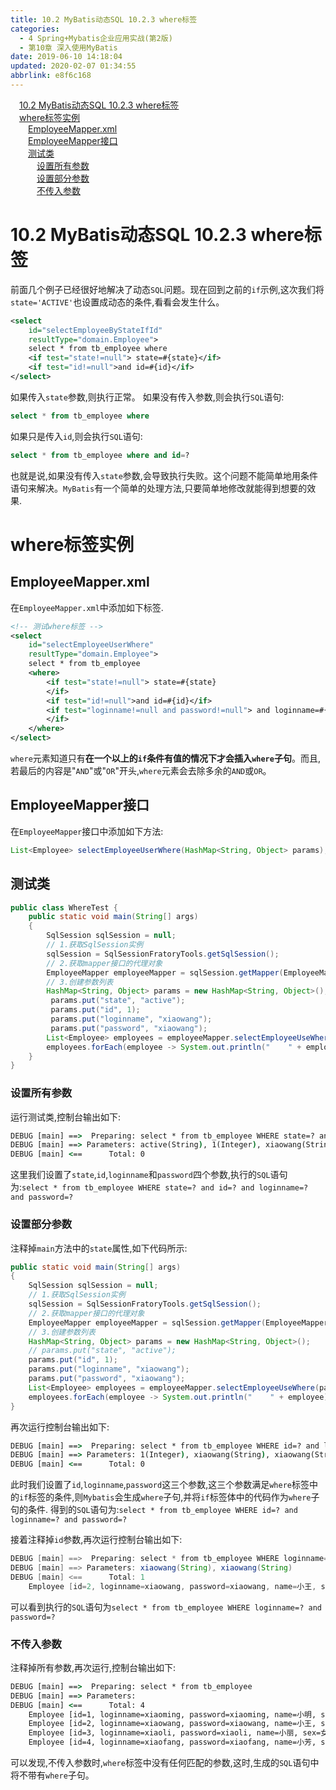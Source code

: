 ```yaml
---
title: 10.2 MyBatis动态SQL 10.2.3 where标签
categories: 
  - 4 Spring+Mybatis企业应用实战(第2版)
  - 第10章 深入使用MyBatis
date: 2019-06-10 14:18:04
updated: 2020-02-07 01:34:55
abbrlink: e8f6c168
---
```

<div id='my_toc'><a href="/JavaReadingNotes/e8f6c168/#10-2-MyBatis动态SQL-10-2-3-where标签" class="header_1">10.2 MyBatis动态SQL 10.2.3 where标签</a>&nbsp;<br><a href="/JavaReadingNotes/e8f6c168/#where标签实例" class="header_1">where标签实例</a>&nbsp;<br><a href="/JavaReadingNotes/e8f6c168/#EmployeeMapper-xml" class="header_2">EmployeeMapper.xml</a>&nbsp;<br><a href="/JavaReadingNotes/e8f6c168/#EmployeeMapper接口" class="header_2">EmployeeMapper接口</a>&nbsp;<br><a href="/JavaReadingNotes/e8f6c168/#测试类" class="header_2">测试类</a>&nbsp;<br><a href="/JavaReadingNotes/e8f6c168/#设置所有参数" class="header_3">设置所有参数</a>&nbsp;<br><a href="/JavaReadingNotes/e8f6c168/#设置部分参数" class="header_3">设置部分参数</a>&nbsp;<br><a href="/JavaReadingNotes/e8f6c168/#不传入参数" class="header_3">不传入参数</a>&nbsp;<br></div>
<style>.header_1{margin-left: 1em;}.header_2{margin-left: 2em;}.header_3{margin-left: 3em;}.header_4{margin-left: 4em;}.header_5{margin-left: 5em;}.header_6{margin-left: 6em;}</style>
<!--more-->
<script>if (navigator.platform.search('arm')==-1){document.getElementById('my_toc').style.display = 'none';}var e,p = document.getElementsByTagName('p');while (p.length>0) {e = p[0];e.parentElement.removeChild(e);}</script>

<!--end-->
# 10.2 MyBatis动态SQL 10.2.3 where标签 #
前面几个例子已经很好地解决了动态`SQL`问题。现在回到之前的`if`示例,这次我们将`state='ACTIVE'`也设置成动态的条件,看看会发生什么。
```xml
<select
    id="selectEmployeeByStateIfId"
    resultType="domain.Employee">
    select * from tb_employee where
    <if test="state!=null"> state=#{state}</if>
    <if test="id!=null">and id=#{id}</if>
</select>
```
如果传入`state`参数,则执行正常。
如果没有传入参数,则会执行`SQL`语句:
```sql
select * from tb_employee where 
```
如果只是传入`id`,则会执行`SQL`语句:
```sql
select * from tb_employee where and id=? 
```
也就是说,如果没有传入`state`参数,会导致执行失败。这个问题不能简单地用条件语句来解决。`MyBatis`有一个简单的处理方法,只要简单地修改就能得到想要的效果.
# where标签实例 #
## EmployeeMapper.xml ##
在`EmployeeMapper.xml`中添加如下标签.
```xml
<!-- 测试where标签 -->
<select
    id="selectEmployeeUserWhere"
    resultType="domain.Employee">
    select * from tb_employee
    <where>
        <if test="state!=null"> state=#{state}
        </if>
        <if test="id!=null">and id=#{id}</if>
        <if test="loginname!=null and password!=null"> and loginname=#{loginname} and password=#{password}
        </if>
    </where>
</select>
```
`where`元素知道只有**在一个以上的`if`条件有值的情况下才会插入`where`子句**。而且,若最后的内容是"`AND`"或"`OR`"开头,`where`元素会去除多余的`AND`或`OR`。
## EmployeeMapper接口 ##
在`EmployeeMapper`接口中添加如下方法:
```java
List<Employee> selectEmployeeUserWhere(HashMap<String, Object> params);
```
## 测试类 ##
```java
public class WhereTest {
    public static void main(String[] args)
    {
        SqlSession sqlSession = null;
        // 1.获取SqlSession实例
        sqlSession = SqlSessionFratoryTools.getSqlSession();
        // 2.获取mapper接口的代理对象
        EmployeeMapper employeeMapper = sqlSession.getMapper(EmployeeMapper.class);
        // 3.创建参数列表
        HashMap<String, Object> params = new HashMap<String, Object>();
         params.put("state", "active");
         params.put("id", 1);
         params.put("loginname", "xiaowang");
         params.put("password", "xiaowang");
        List<Employee> employees = employeeMapper.selectEmployeeUseWhere(params);
        employees.forEach(employee -> System.out.println("    " + employee));
    }
}
```
### 设置所有参数 ###
运行测试类,控制台输出如下:
```cmd
DEBUG [main] ==>  Preparing: select * from tb_employee WHERE state=? and id=? and loginname=? and password=? 
DEBUG [main] ==> Parameters: active(String), 1(Integer), xiaowang(String), xiaowang(String)
DEBUG [main] <==      Total: 0
```
这里我们设置了`state`,`id`,`loginname`和`password`四个参数,执行的`SQL`语句为:`select * from tb_employee WHERE state=? and id=? and loginname=? and password=? `
### 设置部分参数 ###
注释掉`main`方法中的`state`属性,如下代码所示:
```java
public static void main(String[] args)
{
    SqlSession sqlSession = null;
    // 1.获取SqlSession实例
    sqlSession = SqlSessionFratoryTools.getSqlSession();
    // 2.获取mapper接口的代理对象
    EmployeeMapper employeeMapper = sqlSession.getMapper(EmployeeMapper.class);
    // 3.创建参数列表
    HashMap<String, Object> params = new HashMap<String, Object>();
    // params.put("state", "active");
    params.put("id", 1);
    params.put("loginname", "xiaowang");
    params.put("password", "xiaowang");
    List<Employee> employees = employeeMapper.selectEmployeeUseWhere(params);
    employees.forEach(employee -> System.out.println("    " + employee));
}
```
再次运行控制台输出如下:
```cmd
DEBUG [main] ==>  Preparing: select * from tb_employee WHERE id=? and loginname=? and password=? 
DEBUG [main] ==> Parameters: 1(Integer), xiaowang(String), xiaowang(String)
DEBUG [main] <==      Total: 0
```
此时我们设置了`id`,`loginname`,`password`这三个参数,这三个参数满足`where`标签中的`if`标签的条件,则`Mybatis`会生成`where`子句,并将`if`标签体中的代码作为`where`子句的条件.
得到的`SQL`语句为:`select * from tb_employee WHERE id=? and loginname=? and password=? `

接着注释掉`id`参数,再次运行控制台输出如下:
```java
DEBUG [main] ==>  Preparing: select * from tb_employee WHERE loginname=? and password=? 
DEBUG [main] ==> Parameters: xiaowang(String), xiaowang(String)
DEBUG [main] <==      Total: 1
    Employee [id=2, loginname=xiaowang, password=xiaowang, name=小王, sex=男, age=21, phone=123456789123, sal=6800.0, state=active]

```
可以看到执行的`SQL`语句为`select * from tb_employee WHERE loginname=? and password=? `
### 不传入参数 ###
注释掉所有参数,再次运行,控制台输出如下:
```cmd
DEBUG [main] ==>  Preparing: select * from tb_employee 
DEBUG [main] ==> Parameters: 
DEBUG [main] <==      Total: 4
    Employee [id=1, loginname=xiaoming, password=xiaoming, name=小明, sex=男, age=19, phone=123456789123, sal=9800.0, state=active]
    Employee [id=2, loginname=xiaowang, password=xiaowang, name=小王, sex=男, age=21, phone=123456789123, sal=6800.0, state=active]
    Employee [id=3, loginname=xiaoli, password=xiaoli, name=小丽, sex=女, age=23, phone=123456789123, sal=7800.0, state=active]
    Employee [id=4, loginname=xiaofang, password=xiaofang, name=小芳, sex=女, age=22, phone=123456789123, sal=8800.0, state=active]
```
可以发现,不传入参数时,`where`标签中没有任何匹配的参数,这时,生成的`SQL`语句中将不带有`where`子句。

